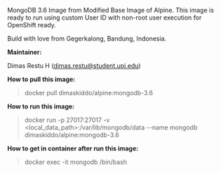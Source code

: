MongoDB 3.6 Image from Modified Base Image of Alpine. This image is ready to run using custom User ID with non-root user execution for OpenShift ready.

Build with love from Gegerkalong, Bandung, Indonesia.

**Maintainer:**

Dimas Restu H (<dimas.restu@student.upi.edu>)

**How to pull this image:**

> docker pull dimaskiddo/alpine:mongodb-3.6

**How to run this image:**

> docker run -p 27017:27017 -v <local_data_path>:/var/lib/mongodb/data --name mongodb dimaskiddo/alpine:mongodb-3.6

**How to get in container after run this image:**

> docker exec -it mongodb /bin/bash
